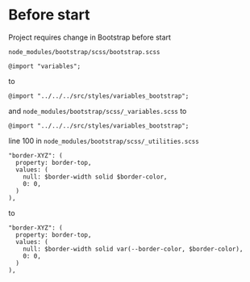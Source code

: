
# Before start
Project requires change in Bootstrap before start

`node_modules/bootstrap/scss/bootstrap.scss`
```
@import "variables";
```
to 
```
@import "../../../src/styles/variables_bootstrap";
```

and 
`node_modules/bootstrap/scss/_variables.scss`
to 
```
@import "../../../src/styles/variables_bootstrap";
```


line 100 in `node_modules/bootstrap/scss/_utilities.scss`
```
"border-XYZ": (
  property: border-top,
  values: (
    null: $border-width solid $border-color,
    0: 0,
  )
),
```
to 
```
"border-XYZ": (
  property: border-top,
  values: (
    null: $border-width solid var(--border-color, $border-color),
    0: 0,
  )
),
```
